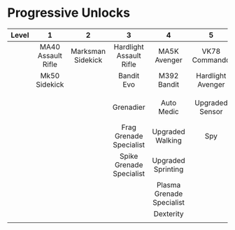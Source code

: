 # Progressive Unlocks

| **Level** |       **1**        |       **2**       |          **3**           |           **4**           |       **5**       |           **6**           |         **7**          | **8** | **9** |
| :-------: | :----------------: | :---------------: | :----------------------: | :-----------------------: | :---------------: | :-----------------------: | :--------------------: | :---: | :---: |
|           | MA40 Assault Rifle | Marksman Sidekick | Hardlight Assault Rifle  |       MA5K Avenger        |   VK78 Commando   |           BR75            | Hardlight Battle Rifle |       |       |
|           |   Mk50 Sidekick    |                   |        Bandit Evo        |        M392 Bandit        | Hardlight Avenger |    Hardlight Commando     |                        |       |       |
|           |                    |                   |                          |                           |                   |                           |                        |       |       |
|           |                    |                   |        Grenadier         |        Auto Medic         |  Upgraded Sensor  | Dynamo Grenade Specialist |                        |       |       |
|           |                    |                   | Frag Grenade Specialist  |     Upgraded Walking      |        Spy        |                           |                        |       |       |
|           |                    |                   | Spike Grenade Specialist |    Upgraded Sprinting     |                   |                           |                        |       |       |
|           |                    |                   |                          | Plasma Grenade Specialist |                   |                           |                        |       |       |
|           |                    |                   |                          |         Dexterity         |                   |                           |                        |       |       |
|           |                    |                   |                          |                           |                   |                           |                        |       |       |
